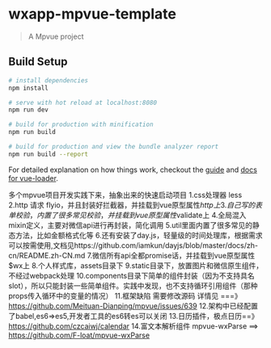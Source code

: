 # wxapp-mpvue-template

> A Mpvue project

## Build Setup

``` bash
# install dependencies
npm install

# serve with hot reload at localhost:8080
npm run dev

# build for production with minification
npm run build

# build for production and view the bundle analyzer report
npm run build --report
```

For detailed explanation on how things work, checkout the [guide](http://vuejs-templates.github.io/webpack/) and [docs for vue-loader](http://vuejs.github.io/vue-loader).

多个mpvue项目开发实践下来，抽象出来的快速启动项目
1.css处理器 less
2.http 请求 flyio，并且封装好拦截器，并挂载到vue原型属性$http上
3.自己写的表单校验，内置了很多常见校验，并挂载到vue原型属性$validate上
4.全局混入mixin定义，主要对微信api进行再封装，简化调用
5.util里面内置了很多常见的静态方法，比如金额格式化等
6.还有安装了day.js，轻量级的时间处理库，根据需求可以按需使用,文档见https://github.com/iamkun/dayjs/blob/master/docs/zh-cn/README.zh-CN.md
7.微信所有api全都promise话，并挂载到vue原型属性$wx上
8.个人样式库，assets目录下
9.static目录下，放置图片和微信原生组件，不经过webpack处理
10.components目录下简单的组件封装（因为不支持具名slot），所以只能封装一些简单组件。实践中发现，也不支持循环引用组件（那种props传入循环中的变量的情况）
11.框架缺陷 需要修改源码  详情见  ===》    https://github.com/Meituan-Dianping/mpvue/issues/639
12.架构中已经配置了babel,es6=>es5,开发者工具的es6转es可以关闭
13.日历插件，极点日历==》https://github.com/czcaiwj/calendar
14.富文本解析组件 mpvue-wxParse ==> https://github.com/F-loat/mpvue-wxParse
